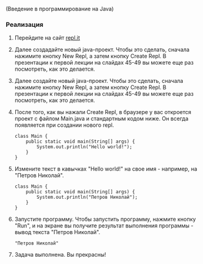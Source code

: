 (Введение в программирование на Java)
### Реализация
1. Перейдите на сайт [repl.it](https://repl.it/)

2. Далее создадайте новый java-проект. Чтобы это сделать, сначала нажимите кнопку New Repl, а затем кнопку Create Repl. В презентации к первой лекции на слайдах 45-49 вы можете еще раз посмотреть, как это делается.
2. Далее создайте новый java-проект. Чтобы это сделать, сначала нажимите кнопку New Repl, а затем кнопку Create Repl. В презентации к первой лекции на слайдах 45-49 вы можете еще раз посмотреть, как это делается.

3. После того, как вы нажали Create Repl, в браузере у вас откроется проект с файлом Main.java и стандартным кодом ниже. Он всегда появляется при создании нового repl.
    ```
    class Main {
        public static void main(String[] args) {
            System.out.println("Hello world!");
        }
    }
    ```
4. Измените текст в кавычках "Hello world!" на свое имя -  например, на "Петров Николай".
    ```
    class Main {
        public static void main(String[] args) {
            System.out.println("Петров Николай");
        }
    }
    ```
5. Запустите программу. Чтобы запустить программу, нажмите кнопку "Run", и на экране вы получите результат выполнения программы - вывод текста "Петров Николай".
    ```
    "Петров Николай"
    ```
6. Задача выполнена. Вы прекрасны!
